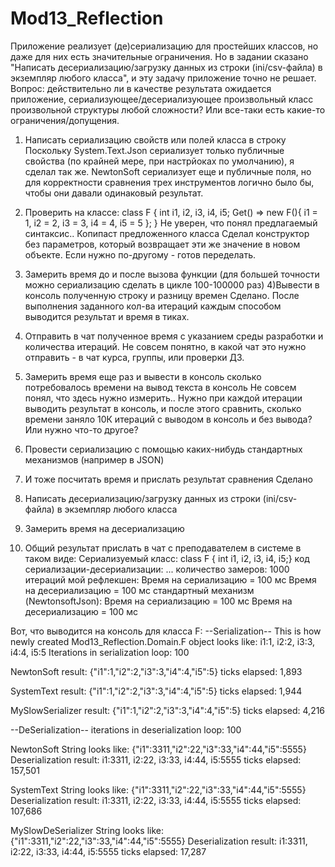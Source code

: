 # Mod13_Reflection
Приложение реализует (де)сериализацию для простейших классов, но даже для них есть значительные ограничения.
Но в задании сказано "Написать десериализацию/загрузку данных из строки (ini/csv-файла) в экземпляр любого класса",
и эту задачу приложение точно не решает.
Вопрос: действительно ли в качестве результата ожидается приложение, сериализующее/десериализующее произвольный класс произвольной структуры любой сложности? Или все-таки есть какие-то ограничения/допущения.


1) Написать сериализацию свойств или полей класса в строку
	Поскольку System.Text.Json сериализует только публичные свойства (по крайней мере, при настрйоках по умолчанию), я сделал так же.
	NewtonSoft сериализует еще и публичные поля, но для корректности сравнения трех инструментов логично было бы, чтобы они давали одинаковый результат.
	
2) Проверить на классе: class F { int i1, i2, i3, i4, i5; Get() => new F(){ i1 = 1, i2 = 2, i3 = 3, i4 = 4, i5 = 5 }; }
    Не уверен, что понял предлагаемый синтаксис.. Копипаст предложенного класса Сделал конструктор без параметров, который возвращает эти же значение в новом объекте. Если нужно по-другому - готов переделать.
	
3) Замерить время до и после вызова функции (для большей точности можно сериализацию сделать в цикле 100-100000 раз)
4)Вывести в консоль полученную строку и разницу времен
	Сделано. После выполнения заданного кол-ва итераций каждым способом выводится результат и время в тиках. 
	
5) Отправить в чат полученное время с указанием среды разработки и количества итераций.
	Не совсем понятно, в какой чат это нужно отправить - в чат курса, группы, или проверки ДЗ.
	
6) Замерить время еще раз и вывести в консоль сколько потребовалось времени на вывод текста в консоль
	Не совсем понял, что здесь нужно измерить.. Нужно при каждой итерации выводить результат в консоль, и после этого сравнить, сколько времени заняло 10К итераций с выводом в консоль и без вывода? Или нужно что-то другое?
	
7) Провести сериализацию с помощью каких-нибудь стандартных механизмов (например в JSON)
8) И тоже посчитать время и прислать результат сравнения
	Сделано
	
9) Написать десериализацию/загрузку данных из строки (ini/csv-файла) в экземпляр любого класса

10) Замерить время на десериализацию

11) Общий результат прислать в чат с преподавателем в системе в таком виде:
    Сериализуемый класс: class F { int i1, i2, i3, i4, i5;}
    код сериализации-десериализации: ...
    количество замеров: 1000 итераций
    мой рефлекшен:
    Время на сериализацию = 100 мс
    Время на десериализацию = 100 мс
    стандартный механизм (NewtonsoftJson):
    Время на сериализацию = 100 мс
    Время на десериализацию = 100 мс

Вот, что выводится на консоль для класса F:
--Serialization--
This is how newly created Mod13_Reflection.Domain.F object looks like:
i1:1, i2:2, i3:3, i4:4, i5:5
Iterations in serialization loop: 100

NewtonSoft
        result: {"i1":1,"i2":2,"i3":3,"i4":4,"i5":5}
        ticks elapsed: 1,893

SystemText
        result: {"i1":1,"i2":2,"i3":3,"i4":4,"i5":5}
        ticks elapsed: 1,944

MySlowSerializer
        result: {"i1":1,"i2":2,"i3":3,"i4":4,"i5":5}
        ticks elapsed: 4,216


--DeSerialization--
iterations in deserialization loop: 100

NewtonSoft
        String looks like: {"i1":3311,"i2":22,"i3":33,"i4":44,"i5":5555}
        Deserialization result: i1:3311, i2:22, i3:33, i4:44, i5:5555
        ticks elapsed: 157,501

SystemText
        String looks like: {"i1":3311,"i2":22,"i3":33,"i4":44,"i5":5555}
        Deserialization result: i1:3311, i2:22, i3:33, i4:44, i5:5555
        ticks elapsed: 107,686

MySlowDeSerializer
        String looks like: {"i1":3311,"i2":22,"i3":33,"i4":44,"i5":5555}
        Deserialization result: i1:3311, i2:22, i3:33, i4:44, i5:5555
        ticks elapsed: 17,287
